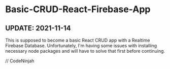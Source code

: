# Basic-CRUD-React-Firebase-App

## UPDATE: 2021-11-14
This is supposed to become a basic React CRUD app with a Realtime Firebase Database.
Unfortunately, I'm having some issues with installing necessary node packages and will have to solve that first before continuing.


// CodeNinjah
